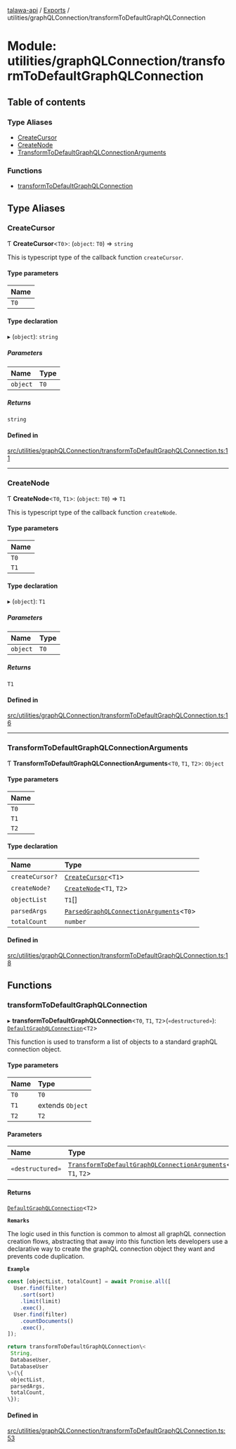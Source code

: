 [talawa-api](../README.md) / [Exports](../modules.md) / utilities/graphQLConnection/transformToDefaultGraphQLConnection

# Module: utilities/graphQLConnection/transformToDefaultGraphQLConnection

## Table of contents

### Type Aliases

- [CreateCursor](utilities_graphQLConnection_transformToDefaultGraphQLConnection.md#createcursor)
- [CreateNode](utilities_graphQLConnection_transformToDefaultGraphQLConnection.md#createnode)
- [TransformToDefaultGraphQLConnectionArguments](utilities_graphQLConnection_transformToDefaultGraphQLConnection.md#transformtodefaultgraphqlconnectionarguments)

### Functions

- [transformToDefaultGraphQLConnection](utilities_graphQLConnection_transformToDefaultGraphQLConnection.md#transformtodefaultgraphqlconnection)

## Type Aliases

### CreateCursor

Ƭ **CreateCursor**\<`T0`\>: (`object`: `T0`) =\> `string`

This is typescript type of the callback function `createCursor`.

#### Type parameters

| Name |
| :------ |
| `T0` |

#### Type declaration

▸ (`object`): `string`

##### Parameters

| Name | Type |
| :------ | :------ |
| `object` | `T0` |

##### Returns

`string`

#### Defined in

[src/utilities/graphQLConnection/transformToDefaultGraphQLConnection.ts:11](https://github.com/PalisadoesFoundation/talawa-api/blob/9fa6a1c/src/utilities/graphQLConnection/transformToDefaultGraphQLConnection.ts#L11)

___

### CreateNode

Ƭ **CreateNode**\<`T0`, `T1`\>: (`object`: `T0`) =\> `T1`

This is typescript type of the callback function `createNode`.

#### Type parameters

| Name |
| :------ |
| `T0` |
| `T1` |

#### Type declaration

▸ (`object`): `T1`

##### Parameters

| Name | Type |
| :------ | :------ |
| `object` | `T0` |

##### Returns

`T1`

#### Defined in

[src/utilities/graphQLConnection/transformToDefaultGraphQLConnection.ts:16](https://github.com/PalisadoesFoundation/talawa-api/blob/9fa6a1c/src/utilities/graphQLConnection/transformToDefaultGraphQLConnection.ts#L16)

___

### TransformToDefaultGraphQLConnectionArguments

Ƭ **TransformToDefaultGraphQLConnectionArguments**\<`T0`, `T1`, `T2`\>: `Object`

#### Type parameters

| Name |
| :------ |
| `T0` |
| `T1` |
| `T2` |

#### Type declaration

| Name | Type |
| :------ | :------ |
| `createCursor?` | [`CreateCursor`](utilities_graphQLConnection_transformToDefaultGraphQLConnection.md#createcursor)\<`T1`\> |
| `createNode?` | [`CreateNode`](utilities_graphQLConnection_transformToDefaultGraphQLConnection.md#createnode)\<`T1`, `T2`\> |
| `objectList` | `T1`[] |
| `parsedArgs` | [`ParsedGraphQLConnectionArguments`](utilities_graphQLConnection_parseGraphQLConnectionArguments.md#parsedgraphqlconnectionarguments)\<`T0`\> |
| `totalCount` | `number` |

#### Defined in

[src/utilities/graphQLConnection/transformToDefaultGraphQLConnection.ts:18](https://github.com/PalisadoesFoundation/talawa-api/blob/9fa6a1c/src/utilities/graphQLConnection/transformToDefaultGraphQLConnection.ts#L18)

## Functions

### transformToDefaultGraphQLConnection

▸ **transformToDefaultGraphQLConnection**\<`T0`, `T1`, `T2`\>(`«destructured»`): [`DefaultGraphQLConnection`](utilities_graphQLConnection_generateDefaultGraphQLConnection.md#defaultgraphqlconnection)\<`T2`\>

This function is used to transform a list of objects to a standard graphQL connection object.

#### Type parameters

| Name | Type |
| :------ | :------ |
| `T0` | `T0` |
| `T1` | extends `Object` |
| `T2` | `T2` |

#### Parameters

| Name | Type |
| :------ | :------ |
| `«destructured»` | [`TransformToDefaultGraphQLConnectionArguments`](utilities_graphQLConnection_transformToDefaultGraphQLConnection.md#transformtodefaultgraphqlconnectionarguments)\<`T0`, `T1`, `T2`\> |

#### Returns

[`DefaultGraphQLConnection`](utilities_graphQLConnection_generateDefaultGraphQLConnection.md#defaultgraphqlconnection)\<`T2`\>

**`Remarks`**

The logic used in this function is common to almost all graphQL connection creation flows,
abstracting that away into this function lets developers use a declarative way to create the
graphQL connection object they want and prevents code duplication.

**`Example`**

```ts
const [objectList, totalCount] = await Promise.all([
  User.find(filter)
    .sort(sort)
    .limit(limit)
    .exec(),
  User.find(filter)
    .countDocuments()
    .exec(),
]);

return transformToDefaultGraphQLConnection\<
 String,
 DatabaseUser,
 DatabaseUser
\>(\{
 objectList,
 parsedArgs,
 totalCount,
\});
```

#### Defined in

[src/utilities/graphQLConnection/transformToDefaultGraphQLConnection.ts:53](https://github.com/PalisadoesFoundation/talawa-api/blob/9fa6a1c/src/utilities/graphQLConnection/transformToDefaultGraphQLConnection.ts#L53)

